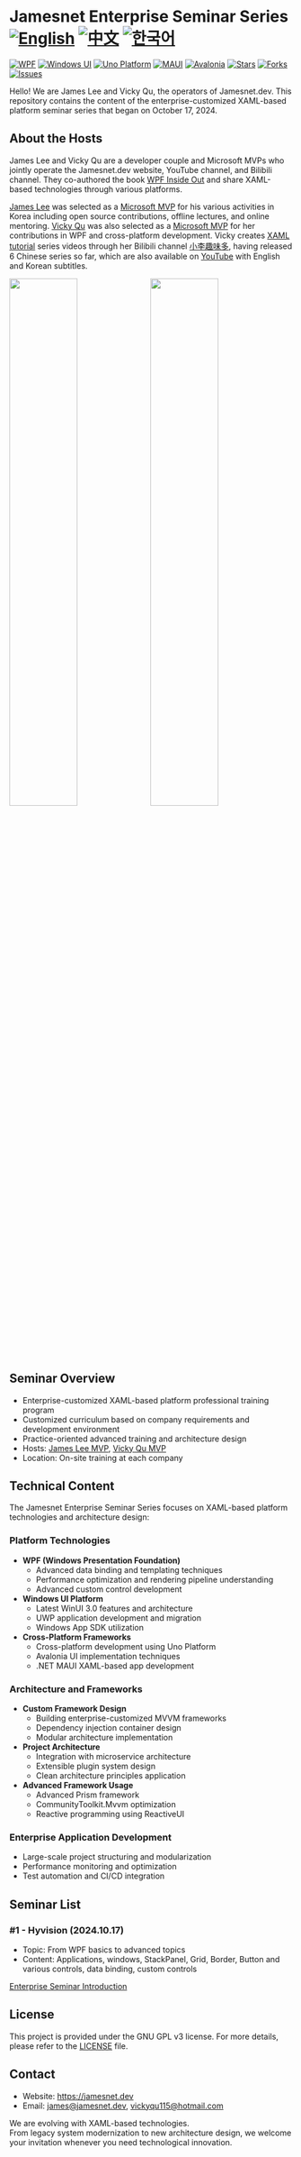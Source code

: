 # Jamesnet Enterprise Seminar Series [![English](https://img.shields.io/badge/docs-English-blue.svg)](README.md) [![中文](https://img.shields.io/badge/docs-中文-red.svg)](README.zh-CN.md) [![한국어](https://img.shields.io/badge/docs-한국어-green.svg)](README.ko.md)
[![WPF](https://img.shields.io/badge/WPF--.NET-blueviolet)](https://github.com/dotnet/wpf)
[![Windows UI](https://img.shields.io/badge/Windows_UI-3.0-blue)](https://learn.microsoft.com/windows/apps/winui/winui3/)
[![Uno Platform](https://img.shields.io/badge/Uno-Platform-green)](https://platform.uno/)
[![MAUI](https://img.shields.io/badge/MAUI--.NET-purple)](https://dot.net/maui)
[![Avalonia](https://img.shields.io/badge/Avalonia-UI-ff69b4)](https://avaloniaui.net/)
[![Stars](https://img.shields.io/github/stars/JamesnetGroup/jamesnet-enterprise-seminar.svg)](https://github.com/JamesnetGroup/jamesnet-enterprise-seminar/stargazers)
[![Forks](https://img.shields.io/github/forks/JamesnetGroup/jamesnet-enterprise-seminar.svg)](https://github.com/JamesnetGroup/jamesnet-enterprise-seminar/network/members)
[![Issues](https://img.shields.io/github/issues/JamesnetGroup/jamesnet-enterprise-seminar.svg)](https://github.com/JamesnetGroup/jamesnet-enterprise-seminar/issues)

Hello! We are James Lee and Vicky Qu, the operators of Jamesnet.dev.
This repository contains the content of the enterprise-customized XAML-based platform seminar series that began on October 17, 2024.

## About the Hosts
James Lee and Vicky Qu are a developer couple and Microsoft MVPs who jointly operate the Jamesnet.dev website, YouTube channel, and Bilibili channel. They co-authored the book [WPF Inside Out](https://bit.ly/4cWqjjQ) and share XAML-based technologies through various platforms.

[James Lee](https://jamesnet.dev/jamesnet214) was selected as a [Microsoft MVP](https://bit.ly/4cWfsXb) for his various activities in Korea including open source contributions, offline lectures, and online mentoring. [Vicky Qu](https://jamesnet.dev/vickyqu) was also selected as a [Microsoft MVP](https://bit.ly/4cWfsXb) for her contributions in WPF and cross-platform development. Vicky creates [XAML tutorial](https://jamesnet.dev/article/118/English) series videos through her Bilibili channel [小李趣味多](https://space.bilibili.com/688707261), having released 6 Chinese series so far, which are also available on [YouTube](https://youtube.com/@jamesnet214) with English and Korean subtitles.

<img src="https://github.com/user-attachments/assets/4d5cdcd1-a5cb-4731-b554-2dd4d6ae5843" width="49%"/>
<img src="https://github.com/user-attachments/assets/51906276-49e5-43ae-bdb1-62a9812a1968" width="49%"/>

## Seminar Overview
- Enterprise-customized XAML-based platform professional training program
- Customized curriculum based on company requirements and development environment
- Practice-oriented advanced training and architecture design
- Hosts: [James Lee MVP](https://jamesnet.dev/jamesnet214), [Vicky Qu MVP](https://jamesnet.dev/vickyqu)
- Location: On-site training at each company

## Technical Content
The Jamesnet Enterprise Seminar Series focuses on XAML-based platform technologies and architecture design:

### Platform Technologies
- **WPF (Windows Presentation Foundation)**
  - Advanced data binding and templating techniques
  - Performance optimization and rendering pipeline understanding
  - Advanced custom control development
- **Windows UI Platform**
  - Latest WinUI 3.0 features and architecture
  - UWP application development and migration
  - Windows App SDK utilization
- **Cross-Platform Frameworks**
  - Cross-platform development using Uno Platform
  - Avalonia UI implementation techniques
  - .NET MAUI XAML-based app development

### Architecture and Frameworks
- **Custom Framework Design**
  - Building enterprise-customized MVVM frameworks
  - Dependency injection container design
  - Modular architecture implementation
- **Project Architecture**
  - Integration with microservice architecture
  - Extensible plugin system design
  - Clean architecture principles application
- **Advanced Framework Usage**
  - Advanced Prism framework
  - CommunityToolkit.Mvvm optimization
  - Reactive programming using ReactiveUI

### Enterprise Application Development
- Large-scale project structuring and modularization
- Performance monitoring and optimization
- Test automation and CI/CD integration

## Seminar List
### #1 - Hyvision (2024.10.17)
- Topic: From WPF basics to advanced topics
- Content: Applications, windows, StackPanel, Grid, Border, Button and various controls, data binding, custom controls

[Enterprise Seminar Introduction](20241017.md)

## License
This project is provided under the GNU GPL v3 license. For more details, please refer to the [LICENSE](LICENSE) file.

## Contact
* Website: https://jamesnet.dev
* Email: james@jamesnet.dev, vickyqu115@hotmail.com

We are evolving with XAML-based technologies.  
From legacy system modernization to new architecture design, we welcome your invitation whenever you need technological innovation.
